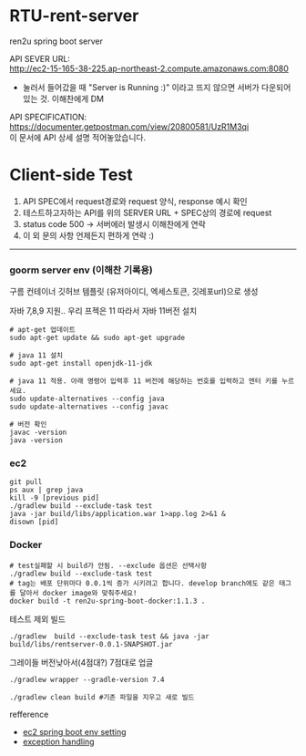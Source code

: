 # RTU-rent-server
ren2u spring boot server

API SEVER URL:   
http://ec2-15-165-38-225.ap-northeast-2.compute.amazonaws.com:8080
- 눌러서 들어갔을 때 "Server is Running :)" 이라고 뜨지 않으면 서버가 다운되어 있는 것. 이해찬에게 DM

API SPECIFICATION: 
https://documenter.getpostman.com/view/20800581/UzR1M3qi  
이 문서에 API 상세 설명 적어놓았습니다.

# Client-side Test
1. API SPEC에서 request경로와 request 양식, response 예시 확인
2. 테스트하고자하는 API를 위의 SERVER URL + SPEC상의 경로에 request
3. status code 500 -> 서버에러 발생시 이해찬에게 연락
4. 이 외 문의 사항 언제든지 편하게 연락 :)


---
### goorm server env (이해찬 기록용)
구름 컨테이너 깃허브 템플릿 (유저아이디, 엑세스토큰, 깃레포url)으로 생성

자바 7,8,9 지원.. 우리 프젝은 11 따라서 자바 11버전 설치
```
# apt-get 업데이트
sudo apt-get update && sudo apt-get upgrade

# java 11 설치
sudo apt-get install openjdk-11-jdk

# java 11 적용. 아래 명령어 입력후 11 버전에 해당하는 번호를 입력하고 엔터 키를 누르세요.
sudo update-alternatives --config java
sudo update-alternatives --config javac

# 버전 확인
javac -version
java -version
```

### ec2
```
git pull
ps aux | grep java
kill -9 [previous pid]
./gradlew build --exclude-task test 
java -jar build/libs/application.war 1>app.log 2>&1 &
disown [pid]
```
### Docker
```
# test실패할 시 build가 안됨. --exclude 옵션은 선택사항
./gradlew build --exclude-task test
# tag는 배포 단위마다 0.0.1씩 증가 시키려고 합니다. develop branch에도 같은 태그를 달아서 docker image와 맞춰주세요!
docker build -t ren2u-spring-boot-docker:1.1.3 .
```

테스트 제외 빌드
```
./gradlew  build --exclude-task test && java -jar build/libs/rentserver-0.0.1-SNAPSHOT.jar
```

그레이들 버전낮아서(4점대?) 7점대로 업글
```
./gradlew wrapper --gradle-version 7.4
```

```
./gradlew clean build #기존 파일을 지우고 새로 빌드
```

refference
- [ec2 spring boot env setting](https://velog.io/@nefertiri/AWS-EC2%EB%A1%9C-%EC%84%9C%EB%B2%84-%EB%A7%8C%EB%93%A4%EA%B8%B0)
- [exception handling](https://bcp0109.tistory.com/303)

